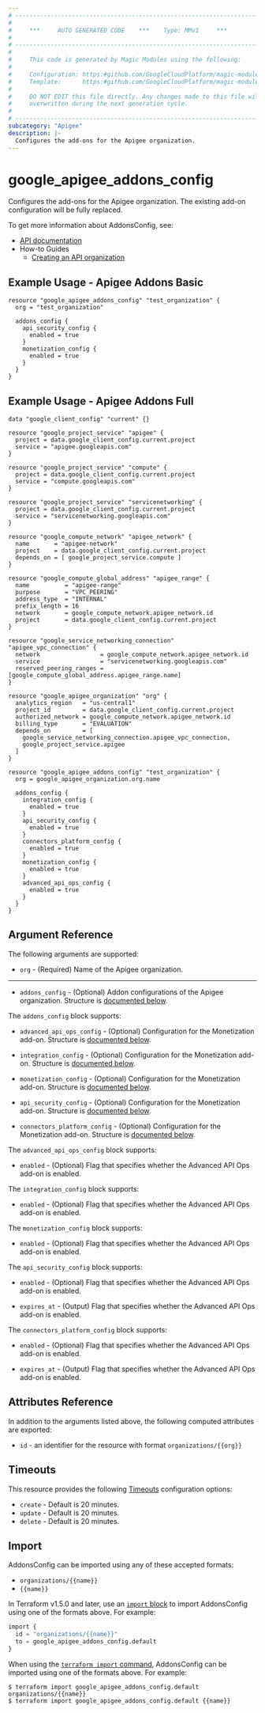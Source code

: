 ```yaml
---
# ----------------------------------------------------------------------------
#
#     ***     AUTO GENERATED CODE    ***    Type: MMv1     ***
#
# ----------------------------------------------------------------------------
#
#     This code is generated by Magic Modules using the following:
#
#     Configuration: https:#github.com/GoogleCloudPlatform/magic-modules/tree/main/mmv1/products/apigee/AddonsConfig.yaml
#     Template:      https:#github.com/GoogleCloudPlatform/magic-modules/tree/main/mmv1/templates/terraform/resource.html.markdown.tmpl
#
#     DO NOT EDIT this file directly. Any changes made to this file will be
#     overwritten during the next generation cycle.
#
# ----------------------------------------------------------------------------
subcategory: "Apigee"
description: |-
  Configures the add-ons for the Apigee organization.
---
```


# google_apigee_addons_config

Configures the add-ons for the Apigee organization. The existing add-on configuration will be fully replaced.


To get more information about AddonsConfig, see:

* [API documentation](https://cloud.google.com/apigee/docs/reference/apis/apigee/rest/v1/organizations#setaddons)
* How-to Guides
    * [Creating an API organization](https://cloud.google.com/apigee/docs/api-platform/get-started/create-org)

## Example Usage - Apigee Addons Basic


```hcl
resource "google_apigee_addons_config" "test_organization" {
  org = "test_organization"

  addons_config {
    api_security_config {
      enabled = true
    }
    monetization_config {
      enabled = true
    }
  }
}
```
## Example Usage - Apigee Addons Full


```hcl
data "google_client_config" "current" {}

resource "google_project_service" "apigee" {
  project = data.google_client_config.current.project
  service = "apigee.googleapis.com"
}

resource "google_project_service" "compute" {
  project = data.google_client_config.current.project
  service = "compute.googleapis.com"
}

resource "google_project_service" "servicenetworking" {
  project = data.google_client_config.current.project
  service = "servicenetworking.googleapis.com"
}

resource "google_compute_network" "apigee_network" {
  name       = "apigee-network"
  project    = data.google_client_config.current.project
  depends_on = [ google_project_service.compute ]
}

resource "google_compute_global_address" "apigee_range" {
  name          = "apigee-range"
  purpose       = "VPC_PEERING"
  address_type  = "INTERNAL"
  prefix_length = 16
  network       = google_compute_network.apigee_network.id
  project       = data.google_client_config.current.project
}

resource "google_service_networking_connection" "apigee_vpc_connection" {
  network                 = google_compute_network.apigee_network.id
  service                 = "servicenetworking.googleapis.com"
  reserved_peering_ranges = [google_compute_global_address.apigee_range.name]
}

resource "google_apigee_organization" "org" {
  analytics_region   = "us-central1"
  project_id         = data.google_client_config.current.project
  authorized_network = google_compute_network.apigee_network.id
  billing_type       = "EVALUATION"
  depends_on         = [
    google_service_networking_connection.apigee_vpc_connection,
    google_project_service.apigee
  ]
}

resource "google_apigee_addons_config" "test_organization" {
  org = google_apigee_organization.org.name

  addons_config {
    integration_config {
      enabled = true
    }
    api_security_config {
      enabled = true
    }
    connectors_platform_config {
      enabled = true
    }
    monetization_config {
      enabled = true
    }
    advanced_api_ops_config {
      enabled = true
    }
  }
}
```

## Argument Reference

The following arguments are supported:


* `org` -
  (Required)
  Name of the Apigee organization.


- - -


* `addons_config` -
  (Optional)
  Addon configurations of the Apigee organization.
  Structure is [documented below](#nested_addons_config).


<a name="nested_addons_config"></a>The `addons_config` block supports:

* `advanced_api_ops_config` -
  (Optional)
  Configuration for the Monetization add-on.
  Structure is [documented below](#nested_addons_config_advanced_api_ops_config).

* `integration_config` -
  (Optional)
  Configuration for the Monetization add-on.
  Structure is [documented below](#nested_addons_config_integration_config).

* `monetization_config` -
  (Optional)
  Configuration for the Monetization add-on.
  Structure is [documented below](#nested_addons_config_monetization_config).

* `api_security_config` -
  (Optional)
  Configuration for the Monetization add-on.
  Structure is [documented below](#nested_addons_config_api_security_config).

* `connectors_platform_config` -
  (Optional)
  Configuration for the Monetization add-on.
  Structure is [documented below](#nested_addons_config_connectors_platform_config).


<a name="nested_advanced_api_ops_config"></a>The `advanced_api_ops_config` block supports:

* `enabled` -
  (Optional)
  Flag that specifies whether the Advanced API Ops add-on is enabled.

<a name="nested_integration_config"></a>The `integration_config` block supports:

* `enabled` -
  (Optional)
  Flag that specifies whether the Advanced API Ops add-on is enabled.

<a name="nested_monetization_config"></a>The `monetization_config` block supports:

* `enabled` -
  (Optional)
  Flag that specifies whether the Advanced API Ops add-on is enabled.

<a name="nested_api_security_config"></a>The `api_security_config` block supports:

* `enabled` -
  (Optional)
  Flag that specifies whether the Advanced API Ops add-on is enabled.

* `expires_at` -
  (Output)
  Flag that specifies whether the Advanced API Ops add-on is enabled.

<a name="nested_connectors_platform_config"></a>The `connectors_platform_config` block supports:

* `enabled` -
  (Optional)
  Flag that specifies whether the Advanced API Ops add-on is enabled.

* `expires_at` -
  (Output)
  Flag that specifies whether the Advanced API Ops add-on is enabled.

## Attributes Reference

In addition to the arguments listed above, the following computed attributes are exported:

* `id` - an identifier for the resource with format `organizations/{{org}}`


## Timeouts

This resource provides the following
[Timeouts](https://developer.hashicorp.com/terraform/plugin/sdkv2/resources/retries-and-customizable-timeouts) configuration options:

- `create` - Default is 20 minutes.
- `update` - Default is 20 minutes.
- `delete` - Default is 20 minutes.

## Import


AddonsConfig can be imported using any of these accepted formats:

* `organizations/{{name}}`
* `{{name}}`


In Terraform v1.5.0 and later, use an [`import` block](https://developer.hashicorp.com/terraform/language/import) to import AddonsConfig using one of the formats above. For example:

```tf
import {
  id = "organizations/{{name}}"
  to = google_apigee_addons_config.default
}
```

When using the [`terraform import` command](https://developer.hashicorp.com/terraform/cli/commands/import), AddonsConfig can be imported using one of the formats above. For example:

```
$ terraform import google_apigee_addons_config.default organizations/{{name}}
$ terraform import google_apigee_addons_config.default {{name}}
```
